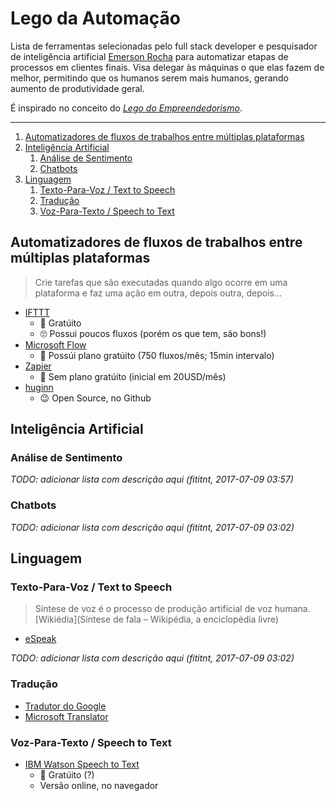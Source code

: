 # Lego da Automação
Lista de ferramentas selecionadas pelo full stack developer e pesquisador de
inteligência artificial [Emerson Rocha](https://github.com/fititnt) para
automatizar etapas de processos em clientes finais. Visa delegar às máquinas o que elas fazem de melhor,
permitindo que os humanos serem mais humanos, gerando aumento de produtividade
geral.

É inspirado no conceito do _[Lego do Empreendedorismo](https://www.facebook.com/fititnt/posts/1518854858165990)_.

----

<!-- TOC depthFrom:2 orderedList:true -->

1. [Automatizadores de fluxos de trabalhos entre múltiplas plataformas](#automatizadores-de-fluxos-de-trabalhos-entre-múltiplas-plataformas)
2. [Inteligência Artificial](#inteligência-artificial)
    1. [Análise de Sentimento](#análise-de-sentimento)
    2. [Chatbots](#chatbots)
3. [Linguagem](#linguagem)
    1. [Texto-Para-Voz / Text to Speech](#texto-para-voz--text-to-speech)
    2. [Tradução](#tradução)
    3. [Voz-Para-Texto / Speech to Text](#voz-para-texto--speech-to-text)

<!-- /TOC -->

## Automatizadores de fluxos de trabalhos entre múltiplas plataformas

> Crie tarefas que são executadas quando algo ocorre em uma plataforma e
> faz uma ação em outra, depois outra, depois...

- [IFTTT](https://ifttt.com/)
    - 🙂 Gratúito
    - 🙄 Possui poucos fluxos (porém os que tem, são bons!)
- [Microsoft Flow](https://flow.microsoft.com/pt-br/)
    - 🙂 Possúi plano gratúito (750 fluxos/mês; 15min intervalo)
- [Zapier](https://zapier.com/pricing/)
    - 🤔 Sem plano gratúito (inicial em 20USD/mês)
- [huginn](https://github.com/huginn/huginn)
    - 😉 Open Source, no Github

## Inteligência Artificial

### Análise de Sentimento

_TODO: adicionar lista com descrição aqui (fititnt, 2017-07-09 03:57)_

### Chatbots

<!--
- https://www.entrepreneur.com/article/289788
- https://www.ibm.com/watson/developercloud/conversation.html
-->

_TODO: adicionar lista com descrição aqui (fititnt, 2017-07-09 03:02)_

## Linguagem

### Texto-Para-Voz / Text to Speech

> Síntese de voz é o processo de produção artificial de voz humana. 
> [Wikiédia](Síntese de fala – Wikipédia, a enciclopédia livre)

- [eSpeak](guia-extra/speak.md)

_TODO: adicionar lista com descrição aqui (fititnt, 2017-07-09 03:02)_

### Tradução

- [Tradutor do Google](https://translate.google.com.br/)
- [Microsoft Translator](https://www.bing.com/translator)

### Voz-Para-Texto / Speech to Text

- [IBM Watson Speech to Text](https://speech-to-text-demo.mybluemix.net/)
    - 🙂 Gratúito (?)
    - Versão online, no navegador
